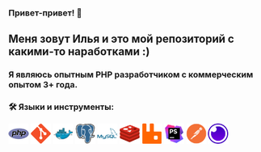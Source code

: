 ### Привет-привет! 👋
## Меня зовут Илья и это мой репозиторий с какими-то наработками :)

### Я являюсь опытным PHP разработчиком с коммерческим опытом 3+ года. 

### :hammer_and_wrench:  Языки и инструменты:
<div>
  <img src="https://github.com/devicons/devicon/blob/master/icons/php/php-original.svg" title="PHP" **alt="PHP" width="40" height="40"/>
  <img src="https://github.com/devicons/devicon/blob/master/icons/git/git-original.svg" title="GIT" **alt="GIT" width="40" height="40"/>
  <img src="https://github.com/devicons/devicon/blob/master/icons/docker/docker-original.svg" title="DOCKER" **alt="DOCKER" width="40" height="40"/> 
  <img src="https://github.com/devicons/devicon/blob/master/icons/postgresql/postgresql-original.svg" title="PostgreSQL" **alt="PostgreSQL" width="40" height="40"/>
  <img src="https://github.com/devicons/devicon/blob/master/icons/mysql/mysql-plain-wordmark.svg" title="MySQL" **alt="MySQL" width="40" height="40"/>
  <img src="https://github.com/devicons/devicon/blob/master/icons/redis/redis-original.svg" title="Redis" **alt="Redis" width="40" height="40"/>
  <img src="https://github.com/devicons/devicon/blob/master/icons/rabbitmq/rabbitmq-original.svg" title="RebbitMQ" **alt="RebbitMQ" width="40" height="40"/>
  <img src="https://github.com/devicons/devicon/blob/master/icons/phpstorm/phpstorm-original.svg" title="PHPStorm" **alt="PHPStorm" width="40" height="40"/>
  <img src="https://github.com/devicons/devicon/blob/master/icons/postman/postman-original.svg" title="Postman" **alt="Postman" width="40" height="40"/>
  <img src="https://github.com/devicons/devicon/blob/master/icons/insomnia/insomnia-original.svg" title="Insomnia" **alt="Insomnia" width="40" height="40"/>
</div>

<!--
**ilya-peshko/ilya-peshko** is a ✨ _special_ ✨ repository because its `README.md` (this file) appears on your GitHub profile.

Here are some ideas to get you started:

- 🔭 I’m currently working on ...
- 🌱 I’m currently learning ...
- 👯 I’m looking to collaborate on ...
- 🤔 I’m looking for help with ...
- 💬 Ask me about ...
- 📫 How to reach me: ...
- 😄 Pronouns: ...
- ⚡ Fun fact: ...
-->
